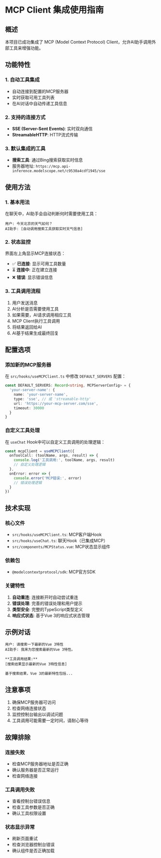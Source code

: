 # MCP Client 集成使用指南

## 概述

本项目已成功集成了 MCP (Model Context Protocol) Client，允许AI助手调用外部工具来增强功能。

## 功能特性

### 1. 自动工具集成

- 自动连接到配置的MCP服务器
- 实时获取可用工具列表
- 在AI对话中自动传递工具信息

### 2. 支持的连接方式

- **SSE (Server-Sent Events)**: 实时双向通信
- **StreamableHTTP**: HTTP流式传输

### 3. 默认集成的工具

- **搜索工具**: 通过Bing搜索获取实时信息
- 服务器地址: `https://mcp.api-inference.modelscope.net/c9530a4cdf1945/sse`

## 使用方法

### 1. 基本用法

在聊天中，AI助手会自动判断何时需要使用工具：

```
用户: 今天北京的天气如何？
AI助手: [自动调用搜索工具获取实时天气信息]
```

### 2. 状态监控

界面左上角显示MCP连接状态：

- ✅ **已连接**: 显示可用工具数量
- ⏳ **连接中**: 正在建立连接
- ❌ **错误**: 显示错误信息

### 3. 工具调用流程

1. 用户发送消息
2. AI分析是否需要使用工具
3. 如果需要，AI请求调用相应工具
4. MCP Client执行工具调用
5. 将结果返回给AI
6. AI基于结果生成最终回复

## 配置选项

### 添加新的MCP服务器

在 `src/hooks/useMCPClient.ts` 中修改 `DEFAULT_SERVERS` 配置：

```typescript
const DEFAULT_SERVERS: Record<string, MCPServerConfig> = {
  'your-server-name': {
    name: 'your-server-name',
    type: 'sse', // 或 'streamable-http'
    url: 'https://your-mcp-server.com/sse',
    timeout: 30000
  }
}
```

### 自定义工具处理

在 `useChat` Hook中可以自定义工具调用的处理逻辑：

```typescript
const mcpClient = useMCPClient({
  onToolCall: (toolName, args, result) => {
    console.log('工具调用:', toolName, args, result)
    // 自定义处理逻辑
  },
  onError: error => {
    console.error('MCP错误:', error)
    // 错误处理逻辑
  }
})
```

## 技术实现

### 核心文件

- `src/hooks/useMCPClient.ts`: MCP客户端Hook
- `src/hooks/useChat.ts`: 聊天Hook（已集成MCP）
- `src/components/MCPStatus.vue`: MCP状态显示组件

### 依赖包

- `@modelcontextprotocol/sdk`: MCP官方SDK

### 关键特性

1. **自动重连**: 连接断开时自动尝试重连
2. **错误处理**: 完善的错误处理和用户提示
3. **类型安全**: 完整的TypeScript类型定义
4. **响应式状态**: 基于Vue 3的响应式状态管理

## 示例对话

```
用户: 请搜索一下最新的Vue 3特性
AI助手: 我来为您搜索最新的Vue 3特性。

**工具调用结果:**
[搜索结果显示最新的Vue 3特性信息]

基于搜索结果，Vue 3的最新特性包括...
```

## 注意事项

1. 确保MCP服务器可访问
2. 检查网络连接状态
3. 监控控制台输出以调试问题
4. 工具调用可能需要一定时间，请耐心等待

## 故障排除

### 连接失败

- 检查MCP服务器地址是否正确
- 确认服务器是否正常运行
- 检查网络连接

### 工具调用失败

- 查看控制台错误信息
- 检查工具参数是否正确
- 确认工具权限设置

### 状态显示异常

- 刷新页面重试
- 检查浏览器控制台错误
- 确认组件是否正确加载
